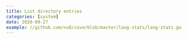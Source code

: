 ```yaml
---
title: List directory entries
categories: [system]
date: 2020-09-27
example: //github.com/nu8/cove/blob/master/lang-stats/lang-stats.go
---
```

